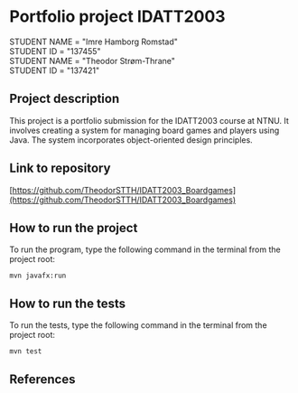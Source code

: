 # Portfolio project IDATT2003

STUDENT NAME = "Imre Hamborg Romstad"  
STUDENT ID = "137455"  
STUDENT NAME = "Theodor Strøm-Thrane"  
STUDENT ID = "137421"

## Project description

This project is a portfolio submission for the IDATT2003 course at NTNU. It involves creating a system for managing board games and players using Java. The system incorporates object-oriented design principles.

## Link to repository

[https://github.com/TheodorSTTH/IDATT2003_Boardgames](https://github.com/TheodorSTTH/IDATT2003_Boardgames)

## How to run the project

To run the program, type the following command in the terminal from the project root:

`mvn javafx:run`

## How to run the tests

To run the tests, type the following command in the terminal from the project root:

`mvn test`

## References
